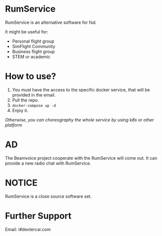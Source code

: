 # RumService

RumService is an alternative software for fsd.

It might be useful for:
- Personal flight group
- SimFlight Community
- Business flight group
- STEM or academic

# How to use?

1. You must have the access to the specific docker service, that will be provided in the email.
2. Pull the repo.
3. `docker-compose up -d`
4. Enjoy it.

*Otherwise, you can choreography the whole service by using k8s or other platform*
# AD
The Beamvoice project cooperate with the RumService will come out. It can provide a new radio chat with RumService.
# NOTICE

RumService is a close source software set.

# Further Support

Email: i#dextercai.com

